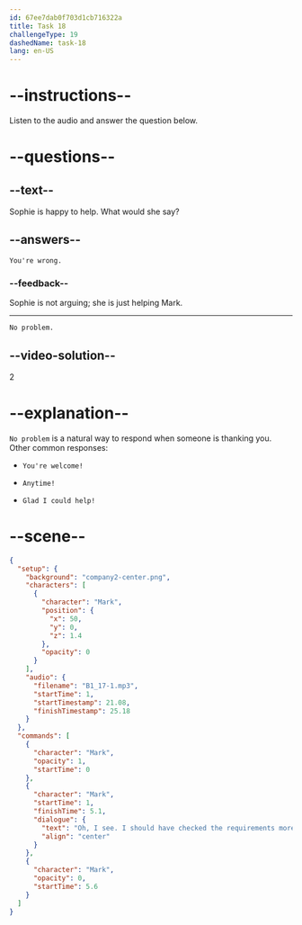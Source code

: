 ```yaml
---
id: 67ee7dab0f703d1cb716322a
title: Task 18
challengeType: 19
dashedName: task-18
lang: en-US
---
```


<!-- (audio) Mark: Oh, I see. I should have checked the requirements more carefully. Thanks for pointing that out. -->

<!-- SPEAKING -->

# --instructions--

Listen to the audio and answer the question below.

# --questions--

## --text--

Sophie is happy to help. What would she say?

## --answers--

`You're wrong.`

### --feedback--

Sophie is not arguing; she is just helping Mark.

---

`No problem.`

## --video-solution--

2

# --explanation--

`No problem` is a natural way to respond when someone is thanking you. Other common responses:

- `You're welcome!`

- `Anytime!`

- `Glad I could help!`

# --scene--

```json
{
  "setup": {
    "background": "company2-center.png",
    "characters": [
      {
        "character": "Mark",
        "position": {
          "x": 50,
          "y": 0,
          "z": 1.4
        },
        "opacity": 0
      }
    ],
    "audio": {
      "filename": "B1_17-1.mp3",
      "startTime": 1,
      "startTimestamp": 21.08,
      "finishTimestamp": 25.18
    }
  },
  "commands": [
    {
      "character": "Mark",
      "opacity": 1,
      "startTime": 0
    },
    {
      "character": "Mark",
      "startTime": 1,
      "finishTime": 5.1,
      "dialogue": {
        "text": "Oh, I see. I should have checked the requirements more carefully. Thanks for pointing that out.",
        "align": "center"
      }
    },
    {
      "character": "Mark",
      "opacity": 0,
      "startTime": 5.6
    }
  ]
}
```
